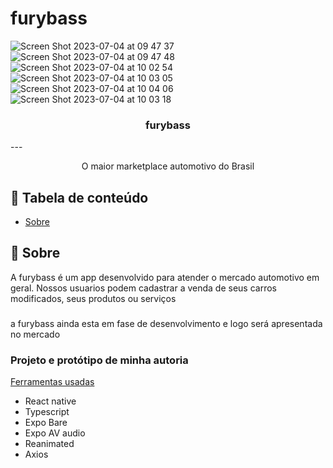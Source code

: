 # furybass
![Screen Shot 2023-07-04 at 09 47 37](https://github.com/LuizWolfgang/furybass/assets/74063154/f177a5ad-08b9-4dfd-8015-365a084d2926)
![Screen Shot 2023-07-04 at 09 47 48](https://github.com/LuizWolfgang/furybass/assets/74063154/dcfc3841-c3bf-44a9-9dc2-d0020eb8e7b1)
![Screen Shot 2023-07-04 at 10 02 54](https://github.com/LuizWolfgang/furybass/assets/74063154/8c81cc9d-0960-4cf5-80bb-9c87eb448700)
![Screen Shot 2023-07-04 at 10 03 05](https://github.com/LuizWolfgang/furybass/assets/74063154/50f45400-5727-412b-b779-f37bf0fd3ad8)
![Screen Shot 2023-07-04 at 10 04 06](https://github.com/LuizWolfgang/furybass/assets/74063154/b0dbd22d-9f86-42c3-8527-5ca5e7fb960f)
![Screen Shot 2023-07-04 at 10 03 18](https://github.com/LuizWolfgang/furybass/assets/74063154/74636912-42a9-476c-846a-11d21bf7a75d)


<h3 align="center">furybass</h3>
--- 
<p align="center"> O maior marketplace automotivo do Brasil
    <br>
</p>

## 📝 Tabela de conteúdo

- [Sobre](#about)

## 🧐 Sobre <a name = "about"></a>

A furybass é um app desenvolvido para atender o mercado automotivo em geral.
Nossos usuarios podem cadastrar a venda de seus carros modificados, seus produtos ou serviços
### 
a furybass ainda esta em fase de desenvolvimento e logo será apresentada no mercado 
 

### Projeto e protótipo de minha autoria

[Ferramentas usadas](#built_using)
- React native
- Typescript
- Expo Bare
- Expo AV audio
- Reanimated
- Axios
